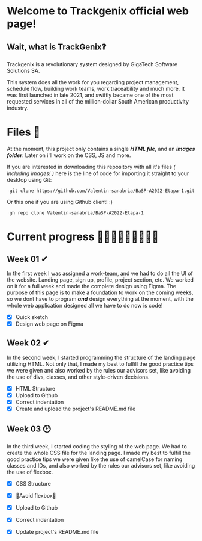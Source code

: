 ﻿# Welcome to Trackgenix official web page!

## Wait, what is TrackGenix❓
Trackgenix is a revolutionary system designed by GigaTech Software Solutions SA.  

This system does all the work for you regarding project management, schedule flow, building work teams, work traceability and much more. It was first launched in late 2021, and swiftly became one of the most requested services in all of the million-dollar South American productivity industry.

# Files 📄
At the moment, this project only contains a single *****HTML** file***, and an ***images folder***. Later on i'll work on the CSS, JS and more. 

If you are interested in downloading this repository with all it's files *( including images! )* here is the line of code for importing it straight to your desktop using Git:

     git clone https://github.com/Valentin-sanabria/BaSP-A2022-Etapa-1.git

 Or this one if you are using Github client! :)

     gh repo clone Valentin-sanabria/BaSP-A2022-Etapa-1

# Current  progress 👨🏻‍💻👨🏼‍💻👨🏽‍💻
## Week 01 ✔

In the first week I was assigned a work-team, and we had to do all the UI of the website. Landing page, sign up, profile, project section, etc. We worked on it for a full week and made the complete design using Figma. The purpose of this page is to make a foundation to work on the coming weeks, so we dont have to program ***and*** design everything at the moment, with the whole web application designed all we have to do now is code!
 - [x] Quick sketch
 - [x]  Design web page on Figma

## Week 02 ✔

In the second week, I started programming the structure of the landing page utilizing HTML. Not only that, I made my best to fulfill the good practice tips we were given and also worked by the rules our advisors set, like avoiding the use of divs, classes, and other style-driven decisions.

 - [x] HTML Structure
 - [x] Upload to Github
 - [x] Correct indentation
 - [x] Create and upload the project's README.md file

## Week 03 🕑

In the third week, I started coding the styling of the web page. We had to create the whole CSS file for the landing page. I made my best to fulfill the good practice tips we were given like the use of camelCase for naming classes and IDs, and also worked by the rules our advisors set, like avoiding the use of flexbox.

 - [x] CSS Structure
 - [x] 🤕Avoid flexbox🤕
 - [x] Upload to Github
 - [x] Correct indentation
 - [x] Update project's README.md file

